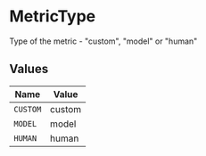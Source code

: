 # MetricType

Type of the metric - "custom", "model" or "human"


## Values

| Name     | Value    |
| -------- | -------- |
| `CUSTOM` | custom   |
| `MODEL`  | model    |
| `HUMAN`  | human    |